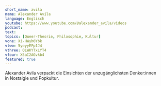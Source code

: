```yaml
---
short_name: avila
name: Alexander Avila
language: Englisch
youtube: https://www.youtube.com/@alexander_avila/videos
podcast:
text:
topics: [Queer-Theorie, Philosophie, Kultur]
vone: Xi-HWyh0Ybk
vtwo: 5yeyyEFp1J4
vthree: QLWKYTxLYT4
vfour: X5aI2AGvkb4
featured: true
---
```

Alexander Avila verpackt die Einsichten der unzugänglichsten Denker:innen in Nostalgie und Popkultur.
